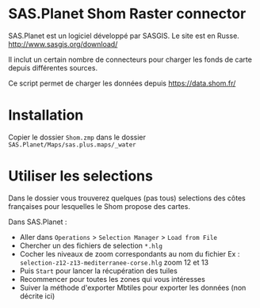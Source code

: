 SAS.Planet Shom Raster connector
===============================

SAS.Planet est un logiciel développé par SASGIS. Le site est en Russe. http://www.sasgis.org/download/

Il inclut un certain nombre de connecteurs pour charger les fonds de carte depuis différentes sources.

Ce script permet de charger les données depuis https://data.shom.fr/

# Installation

Copier le dossier `Shom.zmp` dans le dossier `SAS.Planet/Maps/sas.plus.maps/_water`

# Utiliser les selections

Dans le dossier vous trouverez quelques (pas tous) selections des côtes françaises pour lesquelles le Shom propose des cartes.

Dans SAS.Planet :

- Aller dans `Operations` > `Selection Manager` > `Load from File`
- Chercher un des fichiers de selection `*.hlg`
- Cocher les niveaux de zoom correspondants au nom du fichier Ex : `selection-z12-z13-mediterranee-corse.hlg` zoom 12 et 13
- Puis `Start` pour lancer la récupération des tuiles
- Recommencer pour toutes les zones qui vous intéresses
- Suiver la méthode d'exporter Mbtiles pour exporter les données (non décrite ici)